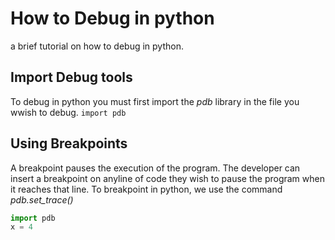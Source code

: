 # How to Debug in python
a brief tutorial on how to debug in python.

## Import Debug tools
To debug in python you must first import the *pdb* library in the file you wwish to debug.
`import pdb`
## Using Breakpoints
A breakpoint pauses the execution of the program. The developer can insert a breakpoint on anyline of code they wish to pause the program when it reaches that line. To breakpoint in python, we use the command *pdb.set_trace()*

```python
import pdb 
x = 4
```

